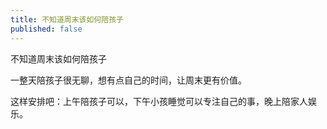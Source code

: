 ```yaml
---
title: 不知道周末该如何陪孩子
published: false
---
```

不知道周末该如何陪孩子

一整天陪孩子很无聊，想有点自己的时间，让周末更有价值。

这样安排吧：上午陪孩子可以，下午小孩睡觉可以专注自己的事，晚上陪家人娱乐。
